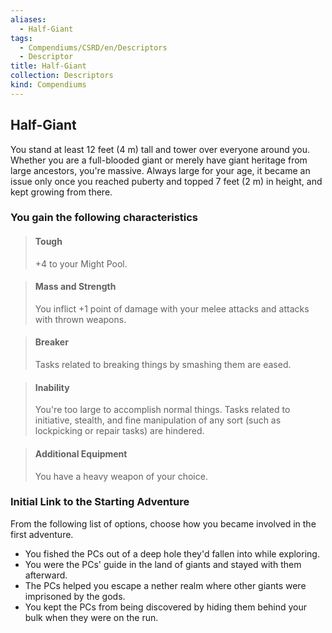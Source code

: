 ```yaml
---
aliases:
  - Half-Giant
tags:
  - Compendiums/CSRD/en/Descriptors
  - Descriptor
title: Half-Giant
collection: Descriptors
kind: Compendiums
---
```

## Half-Giant  
You stand at least 12 feet (4 m) tall and tower over everyone around you. Whether you are a full-blooded giant or merely have giant heritage from large ancestors, you're massive. Always large for your age, it became an issue only once you reached puberty and topped 7 feet (2 m) in height, and kept growing from there.
### You gain the following characteristics  
> #### Tough
> +4 to your Might Pool.  

> #### Mass and Strength
> You inflict +1 point of damage with your melee attacks and attacks with thrown weapons.  

> #### Breaker
> Tasks related to breaking things by smashing them are eased.  

> #### Inability
> You're too large to accomplish normal things. Tasks related to initiative, stealth, and fine manipulation of any sort (such as lockpicking or repair tasks) are hindered.  

> #### Additional Equipment
> You have a heavy weapon of your choice.  

### Initial Link to the Starting Adventure  
From the following list of options, choose how you became involved in the first adventure.  
- You fished the PCs out of a deep hole they'd fallen into while exploring.  
- You were the PCs' guide in the land of giants and stayed with them afterward.  
- The PCs helped you escape a nether realm where other giants were imprisoned by the gods.  
- You kept the PCs from being discovered by hiding them behind your bulk when they were on the run.  